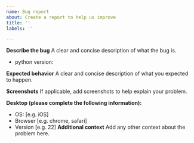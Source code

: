 ```yaml
---
name: Bug report
about: Create a report to help us improve
title: ''
labels: ''

---
```


**Describe the bug**
A clear and concise description of what the bug is.

- python version:

**Expected behavior**
A clear and concise description of what you expected to happen.

**Screenshots**
If applicable, add screenshots to help explain your problem.

**Desktop (please complete the following information):**
 - OS: [e.g. iOS]
 - Browser [e.g. chrome, safari]
 - Version [e.g. 22]
**Additional context**
Add any other context about the problem here.
